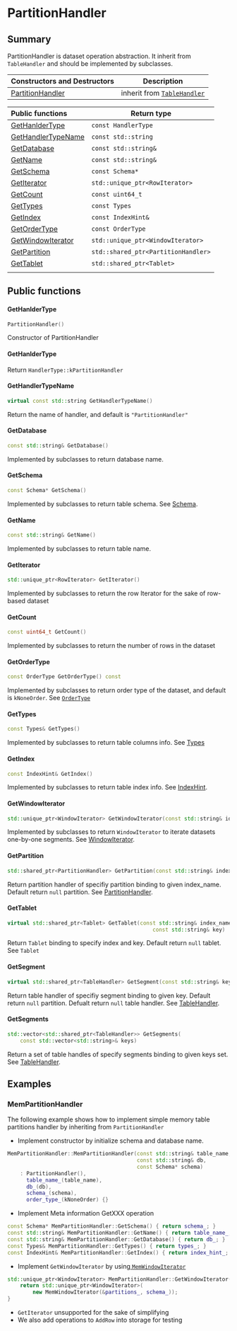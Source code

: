 # PartitionHandler

## Summary

PartitionHandler is dataset operation abstraction. It inherit from `TableHandler` and  should be implemented by subclasses.

| Constructors and Destructors          | Description                                       |
| :------------------------------------ | ------------------------------------------------- |
| [PartitionHandler](#PartitionHandler) | inherit from [`TableHandler`](./table_handler.md) |

| Public functions                          | Return type                         |
| :---------------------------------------- | ----------------------------------- |
| [GetHanlderType](#GetHanlderType)         | `const HandlerType`                 |
| [GetHandlerTypeName](#GetHandlerTypeName) | `const std::string`                 |
| [GetDatabase](#GetDatabase)               | `const std::string&`                |
| [GetName](#GetName)                       | `const std::string&`                |
| [GetSchema](#GetSchema)                   | `const Schema*`                     |
| [GetIterator](#GetIterator)               | `std::unique_ptr<RowIterator>`      |
| [GetCount](#GetCount)                     | `const uint64_t`                    |
| [GetTypes](#GetTypes)                     | `const Types`                       |
| [GetIndex](#GetIndex)                     | `const IndexHint&`                  |
| [GetOrderType](#GetOrderType)             | `const OrderType`                   |
| [GetWindowIterator](#GetWindowIterator)   | `std::unique_ptr<WindowIterator>`   |
| [GetPartition](#GetPartition)             | `std::shared_ptr<PartitionHandler>` |
| [GetTablet](#GetTablet)                   | `std::shared_ptr<Tablet>`           |
|                                           |                                     |

## Public functions

#### GetHanlderType

```c++
PartitionHandler()
```

Constructor of PartitionHandler

#### GetHanlderType

Return `HandlerType::kPartitionHandler`

#### GetHandlerTypeName

```c++
virtual const std::string GetHandlerTypeName()
```

Return the name of handler, and default is `"PartitionHandler"`

#### GetDatabase

```c++
const std::string& GetDatabase()
```

Implemented by subclasses  to return database name.

#### GetSchema

```c++
const Schema* GetSchema()
```

Implemented by subclasses to return table schema. See [Schema](./table_types.md#Schema).

#### GetName

```c++
const std::string& GetName()
```

Implemented by subclasses to return table name.

#### GetIterator

```c++
std::unique_ptr<RowIterator> GetIterator()
```

Implemented by subclasses to return the row Iterator for the sake of row-based dataset

#### GetCount

```c++
const uint64_t GetCount()
```

Implemented by subclasses to return the number of rows in the dataset

#### GetOrderType

```c++
const OrderType GetOrderType() const 
```

Implemented by subclasses to return order type of the dataset, and default is `kNoneOrder`. See [`OrderType` ](./table_types.md#OrderType) 

#### GetTypes

```c++
const Types& GetTypes()
```

Implemented by subclasses  to return table columns info. See  [Types](./table_types.md#Types)

#### GetIndex

```c++
const IndexHint& GetIndex()
```

Implemented by subclasses  to return table index info. See [IndexHint](./table_types.md#IndexHint).

#### GetWindowIterator

```c++
std::unique_ptr<WindowIterator> GetWindowIterator(const std::string& idx_name)
```

Implemented by subclasses to return `WindowIterator` to iterate datasets one-by-one segments. See [WindowIterator](./window_iterator.md#WindowIterator).

#### GetPartition

```c++
std::shared_ptr<PartitionHandler> GetPartition(const std::string& index_name)
```

Return partition handler of specifiy partition binding to given index_name. Default return `null` partition.  See [PartitionHandler](#PartitionHandler).

#### GetTablet

```c++
virtual std::shared_ptr<Tablet> GetTablet(const std::string& index_name,
                                              const std::string& key)
```

Return  `Tablet` binding to specify index and key. Default return `null` tablet. See `Tablet`

#### GetSegment

```c++
virtual std::shared_ptr<TableHandler> GetSegment(const std::string& key)
```

Return table handler of specifiy segment binding to given key. Default return `null` partition. Defualt return `null`  table handler.  See [TableHandler](./table_handler.md/#TableHandler).

#### GetSegments

```c++
std::vector<std::shared_ptr<TableHandler>> GetSegments(
    const std::vector<std::string>& keys)
```

Return a set of table handles of specify segments binding to given keys set. See [TableHandler](./table_handler.md/#TableHandler).

## Examples

### MemPartitionHandler

The following example shows how to implement simple memory table partitions handler by inheriting from `PartitionHandler`

- Implement constructor by initialize schema and database name. 

```c++
MemPartitionHandler::MemPartitionHandler(const std::string& table_name,
                                         const std::string& db,
                                         const Schema* schema)
    : PartitionHandler(),
      table_name_(table_name),
      db_(db),
      schema_(schema),
      order_type_(kNoneOrder) {}
```

- Implement Meta information GetXXX operation 

```c++
const Schema* MemPartitionHandler::GetSchema() { return schema_; }
const std::string& MemPartitionHandler::GetName() { return table_name_; }
const std::string& MemPartitionHandler::GetDatabase() { return db_; }
const Types& MemPartitionHandler::GetTypes() { return types_; }
const IndexHint& MemPartitionHandler::GetIndex() { return index_hint_; }
```

- Implement `GetWindowIterator`  by using[ `MemWindowIterator`](./window_iterator.md#MemWindowIterator)

```c++
std::unique_ptr<WindowIterator> MemPartitionHandler::GetWindowIterator() {
    return std::unique_ptr<WindowIterator>(
        new MemWindowIterator(&partitions_, schema_));
}
```

- `GetIterator` unsupported for the sake of simplifying
- We also add operations to `AddRow` into storage for testing 



